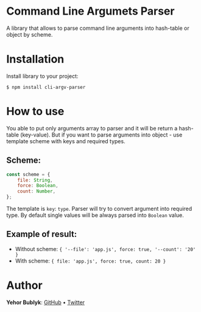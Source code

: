 # Command Line Argumets Parser
A library that allows to parse command line arguments into hash-table or object by scheme.

# Installation
Install library to your project:
```
$ npm install cli-argv-parser
```

# How to use
You able to put only arguments array to parser and it will be return a hash-table (key-value).
But if you want to parse arguments into object - use template scheme with keys and required types.

## Scheme:
```javascript
const scheme = {
    file: String,
    force: Boolean,
    count: Number,
};
```
The template is `key`: `type`. Parser will try to convert argument into required type. By default single values will be always parsed into `Boolean` value.

## Example of result:
- Without scheme: `{ '--file': 'app.js', force: true, '--count': '20' }`
- With scheme: `{ file: 'app.js', force: true, count: 20 }`

# Author
**Yehor Bublyk**: [GitHub](https://github.com/yehorbk) • [Twitter](https://twitter.com/yehorbk)
